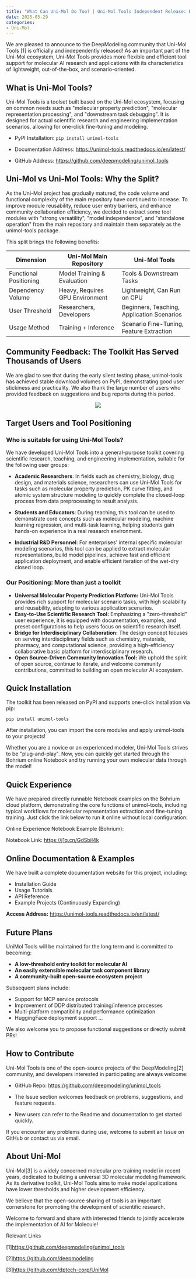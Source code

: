 ```yaml
---
title: "What Can Uni-Mol Do Too? | Uni-Mol Tools Independent Release: Build a Few-Shot, No-Threshold, Fast-Deployment Molecular Modeling Toolkit!"
date: 2025-05-29
categories:
- Uni-Mol
---
```


We are pleased to announce to the DeepModeling community that Uni-Mol Tools [1] is officially and independently released! As an important part of the Uni-Mol ecosystem, Uni-Mol Tools provides more flexible and efficient tool support for molecular AI research and applications with its characteristics of lightweight, out-of-the-box, and scenario-oriented.

<!-- more -->

##  What is Uni-Mol Tools?

Uni-Mol Tools is a toolset built based on the Uni-Mol ecosystem, focusing on common needs such as "molecular property prediction", "molecular representation processing", and "downstream task debugging". It is designed for actual scientific research and engineering implementation scenarios, allowing for one-click fine-tuning and modeling.

- PyPI Installation: `pip install unimol-tools`

- Documentation Address: https://unimol-tools.readthedocs.io/en/latest/

- GitHub Address: https://github.com/deepmodeling/unimol_tools

## Uni-Mol vs Uni-Mol Tools: Why the Split?

As the Uni-Mol project has gradually matured, the code volume and functional complexity of the main repository have continued to increase. To improve module reusability, reduce user entry barriers, and enhance community collaboration efficiency, we decided to extract some tool modules with "strong versatility", "model independence", and "standalone operation" from the main repository and maintain them separately as the unimol-tools package.

This split brings the following benefits:

| Dimension          | Uni-Mol Main Repository         | Uni-Mol Tools                     |
|--------------------|----------------------------------|-----------------------------------|
| Functional Positioning | Model Training & Evaluation     | Tools & Downstream Tasks          |
| Dependency Volume  | Heavy, Requires GPU Environment | Lightweight, Can Run on CPU       |
| User Threshold     | Researchers, Developers         | Beginners, Teaching, Application Scenarios |
| Usage Method       | Training + Inference            | Scenario Fine-Tuning, Feature Extraction |

## Community Feedback: The Toolkit Has Served Thousands of Users

We are glad to see that during the early silent testing phase, unimol-tools has achieved stable download volumes on PyPI, demonstrating good user stickiness and practicality. We also thank the large number of users who provided feedback on suggestions and bug reports during this period.

<center>
<img src="https://dp-public.oss-cn-beijing.aliyuncs.com/community/Blog%20Files/Uni-Mol_29_05_2025/p1.png">
</center>

## Target Users and Tool Positioning

### Who is suitable for using Uni-Mol Tools?

We have developed Uni-Mol Tools into a general-purpose toolkit covering scientific research, teaching, and engineering implementation, suitable for the following user groups:

- **Academic Researchers**: In fields such as chemistry, biology, drug design, and materials science, researchers can use Uni-Mol Tools for tasks such as molecular property prediction, PK curve fitting, and atomic system structure modeling to quickly complete the closed-loop process from data preprocessing to result analysis.
  
- **Students and Educators**: During teaching, this tool can be used to demonstrate core concepts such as molecular modeling, machine learning regression, and multi-task learning, helping students gain hands-on experience in a real research environment.
  
- **Industrial R&D Personnel**: For enterprises' internal specific molecular modeling scenarios, this tool can be applied to extract molecular representations, build model pipelines, achieve fast and efficient application deployment, and enable efficient iteration of the wet-dry closed loop.
  
### Our Positioning: More than just a toolkit

- **Universal Molecular Property Prediction Platform:** Uni-Mol Tools provides rich support for molecular scenario tasks, with high scalability and reusability, adapting to various application scenarios.
- **Easy-to-Use Scientific Research Tool:** Emphasizing a "zero-threshold" user experience, it is equipped with documentation, examples, and preset configurations to help users focus on scientific research itself.
- **Bridge for Interdisciplinary Collaboration:** The design concept focuses on serving interdisciplinary fields such as chemistry, materials, pharmacy, and computational science, providing a high-efficiency collaborative basic platform for interdisciplinary research.
- **Open Source-Driven Community Innovation Tool:** We uphold the spirit of open source, continue to iterate, and welcome community contributions, committed to building an open molecular AI ecosystem.

## Quick Installation

The toolkit has been released on PyPI and supports one-click installation via pip:

```
pip install unimol-tools
```

After installation, you can import the core modules and apply unimol-tools to your projects! 

Whether you are a novice or an experienced modeler, Uni-Mol Tools strives to be "plug-and-play". Now, you can quickly get started through the Bohrium online Notebook and try running your own molecular data through the model!

## Quick Experience

We have prepared directly runnable Notebook examples on the Bohrium cloud platform, demonstrating the core functions of unimol-tools, including typical workflows for molecular representation extraction and fine-tuning training. Just click the link below to run it online without local configuration:

Online Experience Notebook Example (Bohrium):

Notebook Link: https://j1q.cn/GdSbil4k

## Online Documentation & Examples

We have built a complete documentation website for this project, including:
- Installation Guide
- Usage Tutorials
- API Reference
- Example Projects (Continuously Expanding)
  
**Access Address:** https://unimol-tools.readthedocs.io/en/latest/

## Future Plans

UniMol Tools will be maintained for the long term and is committed to becoming:

- **A low-threshold entry toolkit for molecular AI**
- **An easily extensible molecular task component library**
- **A community-built open-source ecosystem project**

Subsequent plans include:

- Support for MCP service protocols
- Improvement of DDP distributed training/inference processes
- Multi-platform compatibility and performance optimization
- HuggingFace deployment support
...


We also welcome you to propose functional suggestions or directly submit PRs!

## How to Contribute

Uni-Mol Tools is one of the open-source projects of the DeepModeling[2] community, and developers interested in participating are always welcome:

- GitHub Repo: https://github.com/deepmodeling/unimol_tools
- The Issue section welcomes feedback on problems, suggestions, and feature requests.

- New users can refer to the Readme and documentation to get started quickly.


If you encounter any problems during use, welcome to submit an Issue on GitHub or contact us via email.

## About Uni-Mol

Uni-Mol[3] is a widely concerned molecular pre-training model in recent years, dedicated to building a universal 3D molecular modeling framework. As its derivative toolkit, Uni-Mol Tools aims to make model applications have lower thresholds and higher development efficiency.

We believe that the open-source sharing of tools is an important cornerstone for promoting the development of scientific research.

Welcome to forward and share with interested friends to jointly accelerate the implementation of AI for Molecule!

Relevant Links

[1]https://github.com/deepmodeling/unimol_tools

[2]https://github.com/deepmodeling

[3]https://github.com/dptech-corp/UniMol
